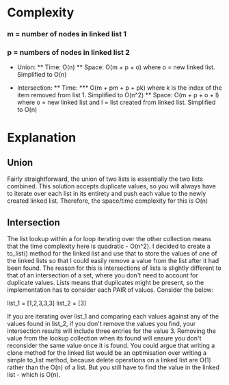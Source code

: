 # Complexity
### m = number of nodes in linked list 1
### p = numbers of nodes in linked list 2


* Union:
** Time: O(n)
** Space: O(m + p + o) where o = new linked list. Simplified to O(n)

* Intersection:
** Time:
*** O(m + pm + p + pk) where k is the index of the item removed from list 1. Simplified to O(n^2)
** Space: O(m + p + o + l) where o = new linked list and l = list created from linked list. Simplified to O(n)

# Explanation
## Union
Fairly straightforward, the union of two lists is essentially the two lists combined. This solution accepts duplicate values, so you will always have to iterate over each list in its entirety and push each value to the newly created linked list. Therefore, the space/time complexity for this is O(n)

## Intersection
The list lookup within a for loop iterating over the other collection means that the time complexity here is quadratic - O(n^2). I decided to create a to_list() method for the linked list and use that to store the values of one of the linked lists so that I could easily remove a value from the list after it had been found. The reason for this is intersections of lists is slightly different to that of an intersection of a set, where you don't need to account for duplicate values. Lists means that duplicates might be present, so the implementation has to consider each PAIR of values. Consider the below:

list_1 = [1,2,3,3,3]
list_2 = [3]

If you are iterating over list_1 and comparing each values against any of the values found in list_2, if you don't remove the values you find, your intersection results will include three entries for the value 3. Removing the value from the lookup collection when its found will ensure you don't reconsider the same value once it is found. You could argue that writing a clone method for the linked list would be an optimisation over writing a simple to_list method, because delete operations on a linked list are O(1) rather than the O(n) of a list. But you still have to find the value in the linked list - which is O(n).